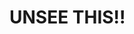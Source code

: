 <html>
    <head>
        <title>UNSEE THIS!</title>
    </head>
    <body>
        <h1>UNSEE THIS!!</h1>
    </body>
<html>